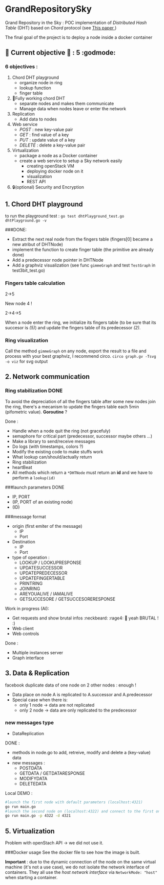GrandRepositorySky
==================

Grand Repository in the Sky : POC implementation of _Distributed Hash Table_ (DHT) based on _Chord_ protocol (see [This paper ](http://pdos.csail.mit.edu/papers/chord:sigcomm01/chord_sigcomm.pdf))

The final goal of the project is to deploy a node inside a docker container

:construction: Current objective :construction: : **5** :godmode:
---------------------

### 6 objectives : 
1. Chord DHT playground 
	- organize node in ring
	- lookup function
	- finger table
2. :wrench:Fully working chord DHT
	- separate nodes and makes them communicate
	- Manage data when nodes leave or enter the network
3. Replication
	- Add data to nodes
4. Web service
	- _POST_ : new key-value pair
	- _GET_ : find value of a key
	- _PUT_ : update value of a key
	- _DELETE_ : delete a key-value pair
5. Virtualization 
	- package a node as a Docker container
	- create a web service to setup a Sky network easily
		- creating openStack VM
		- deploying docker node on it
		- visualization
		- REST API
6. :lock:(optional) Security and Encryption



## 1. Chord DHT playground 

to run the playground test : 
`go test dhtPlayground_test.go dhtPlayground.go -v`

###DONE:
- Extract the next real node from the fingers table (fingers[0] became a new atribut of DHTNode)
- implement the function to create finger table (the primitive are already done)
- Add a predecessor node pointer in DHTNode
- Add a graphviz visualization (see func ``gimmeGraph`` and test ``TestGraph`` in test3bit_test.go)

### Fingers table calculation 

2->5

New node 4 !

2->4->5

When a node enter the ring, we initialize its fingers table (to be sure that its succesor is *(5)*) and update the fingers table of its predecessor *(2)*. 


### Ring visualization
Call the method ``gimmeGraph`` on any node, export the result to a file and process with your best graphviz, I recommend circo. ``circo graph.gv -Tsvg -o viz`` for svg output

## 2. Network communication
### Ring stabilization DONE
To avoid the depreciation of all the fingers table after some new nodes join the ring, there's a mecanism to update the fingers table each 5min (pifometric value).
**Goroutine** ?

Done : 
- Handle when a node quit the ring (not gracefuly)
- semaphore for critical part (predecessor, successor maybe others ...)
- Make a library to send/receive messages 		
- Do logs (with timestamps, colors ?) 		
- Modify the existing code to make stuffs work 
- What lookup can/should/actually return 
- Ring stabilization 
- heartBeat 
- All methods which return a `*DHTNode` must return an **id** and we have to perform a `lookup(id)`

###launch parameters DONE
- IP, PORT 
- (IP, PORT of an existing node)
- (ID)


###message format
- origin (first emiter of the message)
	- IP
	- Port
- Destination
	- IP
	- Port
- type of operation :
	- LOOKUP / LOOKUPRESPONSE
	- UPDATESUCCESSOR
	- UPDATEPREDECESSOR
	- UPDATEFINGERTABLE
	- PRINTRING
	- JOINRING
	- AREYOUALIVE / IAMALIVE
	- GETSUCCESORE / GETSUCCESORERESPONSE


Work in progress (Al):
- Get requests and show brutal infos :neckbeard: :rage4: :boar: yeah BRUTAL ! :)
- Web client
- Web controls


Done :
- Multiple instances server
- Graph interface



## 3. Data & Replication
facebook duplicate data of one node on 2 other nodes : enough !

- Data place on node A is replicated to A.successor and A.predecessor
- Special case when there is:
  - only 1 node -> data are not replicated
  - only 2 node -> data are only replicated to the predecessor

### new messages type
- DataReplication

DONE : 
- methods in node.go to add, retreive, modify and delete a (key-value) data
- new messages : 
	- POSTDATA
	- GETDATA / GETDATARESPONSE
	- MODIFYDATA
	- DELETEDATA


Local DEMO : 

```bash
#launch the first node with default parameters (localhost:4321)
go run main.go 
#launch the second node on (localhost:4322) and connect to the first one 
go run main.go -p 4322 -d 4321 
```


## 5. Virtualization

Problem with openStach API -> we did not use it.

###Docker usage
See the docker file to see how the image is built.

**Important** : due to the dynamic connection of the node on the same virtual machine (it's not a use case), we do not isolate the network interface of containers. They all use the *host network interface* via `NetworkMode: "host"` when starting a container.